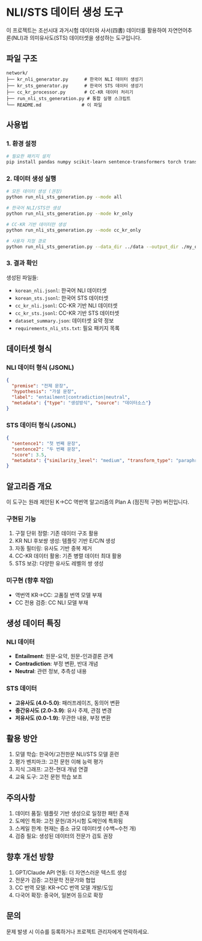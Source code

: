 # NLI/STS 데이터 생성 도구

이 프로젝트는 조선시대 과거시험 데이터와 사서(四書) 데이터를 활용하여 자연언어추론(NLI)과 의미유사도(STS) 데이터셋을 생성하는 도구입니다.

## 파일 구조

```
network/
├── kr_nli_generator.py      # 한국어 NLI 데이터 생성기
├── kr_sts_generator.py      # 한국어 STS 데이터 생성기  
├── cc_kr_processor.py       # CC-KR 데이터 처리기
├── run_nli_sts_generation.py # 통합 실행 스크립트
└── README.md               # 이 파일
```

## 사용법

### 1. 환경 설정

```bash
# 필요한 패키지 설치
pip install pandas numpy scikit-learn sentence-transformers torch transformers
```

### 2. 데이터 생성 실행

```bash
# 모든 데이터 생성 (권장)
python run_nli_sts_generation.py --mode all

# 한국어 NLI/STS만 생성
python run_nli_sts_generation.py --mode kr_only

# CC-KR 기반 데이터만 생성  
python run_nli_sts_generation.py --mode cc_kr_only

# 사용자 지정 경로
python run_nli_sts_generation.py --data_dir ../data --output_dir ./my_output
```

### 3. 결과 확인

생성된 파일들:
- `korean_nli.jsonl`: 한국어 NLI 데이터셋
- `korean_sts.jsonl`: 한국어 STS 데이터셋  
- `cc_kr_nli.jsonl`: CC-KR 기반 NLI 데이터셋
- `cc_kr_sts.jsonl`: CC-KR 기반 STS 데이터셋
- `dataset_summary.json`: 데이터셋 요약 정보
- `requirements_nli_sts.txt`: 필요 패키지 목록

## 데이터셋 형식

### NLI 데이터 형식 (JSONL)
```json
{
  "premise": "전제 문장",
  "hypothesis": "가설 문장", 
  "label": "entailment|contradiction|neutral",
  "metadata": {"type": "생성방식", "source": "데이터소스"}
}
```

### STS 데이터 형식 (JSONL)
```json
{
  "sentence1": "첫 번째 문장",
  "sentence2": "두 번째 문장",
  "score": 3.5,
  "metadata": {"similarity_level": "medium", "transform_type": "paraphrase"}
}
```

## 알고리즘 개요

이 도구는 원래 제안된 K→CC 역번역 알고리즘의 Plan A (점진적 구현) 버전입니다.

### 구현된 기능

1. 구절 단위 정렬: 기존 데이터 구조 활용
2. KR NLI 후보쌍 생성: 템플릿 기반 E/C/N 생성
3. 자동 필터링: 유사도 기반 중복 제거
4. CC-KR 데이터 활용: 기존 병렬 데이터 최대 활용
5. STS 보강: 다양한 유사도 레벨의 쌍 생성

### 미구현 (향후 작업)

- 역번역 KR→CC: 고품질 번역 모델 부재
- CC 전용 검증: CC NLI 모델 부재

## 생성 데이터 특징

### NLI 데이터
- **Entailment**: 원문-요약, 원문-인과결론 관계
- **Contradiction**: 부정 변환, 반대 개념 
- **Neutral**: 관련 정보, 추측성 내용

### STS 데이터  
- **고유사도 (4.0-5.0)**: 패러프레이즈, 동의어 변환
- **중간유사도 (2.0-3.9)**: 유사 주제, 관점 변경
- **저유사도 (0.0-1.9)**: 무관한 내용, 부정 변환

## 활용 방안

1. 모델 학습: 한국어/고전한문 NLI/STS 모델 훈련
2. 평가 벤치마크: 고전 문헌 이해 능력 평가
3. 지식 그래프: 고전-현대 개념 연결
4. 교육 도구: 고전 문헌 학습 보조

## 주의사항

1. 데이터 품질: 템플릿 기반 생성으로 일정한 패턴 존재
2. 도메인 특화: 고전 문헌/과거시험 도메인에 특화됨
3. 스케일 한계: 현재는 중소 규모 데이터셋 (수백~수천 개)
4. 검증 필요: 생성된 데이터의 전문가 검토 권장

## 향후 개선 방향

1. GPT/Claude API 연동: 더 자연스러운 텍스트 생성
2. 전문가 검증: 고전문학 전문가와 협업
3. CC 번역 모델: KR→CC 번역 모델 개발/도입
4. 다국어 확장: 중국어, 일본어 등으로 확장

## 문의

문제 발생 시 이슈를 등록하거나 프로젝트 관리자에게 연락하세요.